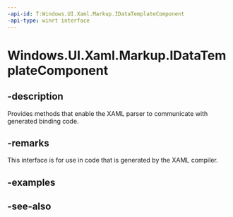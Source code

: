 ```yaml
---
-api-id: T:Windows.UI.Xaml.Markup.IDataTemplateComponent
-api-type: winrt interface
---
```


<!-- Interface syntax.
public interface IDataTemplateComponent : 
-->

# Windows.UI.Xaml.Markup.IDataTemplateComponent

## -description
Provides methods that enable the XAML parser to communicate with generated binding code.



## -remarks
This interface is for use in code that is generated by the XAML compiler.

## -examples

## -see-also
